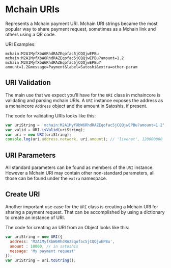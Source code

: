 # Mchain URIs
Represents a Mchain payment URI. Mchain URI strings became the most popular way to share payment request, sometimes as a Mchain link and others using a QR code.

URI Examples:

```
mchain:M2A1MyfXbW6RhdRAZEqofac5jCQQjwEPBu
mchain:M2A1MyfXbW6RhdRAZEqofac5jCQQjwEPBu?amount=1.2
mchain:M2A1MyfXbW6RhdRAZEqofac5jCQQjwEPBu?amount=1.2&message=Payment&label=Satoshi&extra=other-param
```

## URI Validation
The main use that we expect you'll have for the `URI` class in mchaincore is validating and parsing mchain URIs. A `URI` instance exposes the address as a mchaincore `Address` object and the amount in Satoshis, if present.

The code for validating URIs looks like this:

```javascript
var uriString = 'mchain:M2A1MyfXbW6RhdRAZEqofac5jCQQjwEPBu?amount=1.2';
var valid = URI.isValid(uriString);
var uri = new URI(uriString);
console.log(uri.address.network, uri.amount); // 'livenet', 120000000
```

## URI Parameters
All standard parameters can be found as members of the `URI` instance. However a Mchain URI may contain other non-standard parameters, all those can be found under the `extra` namespace.

## Create URI
Another important use case for the `URI` class is creating a Mchain URI for sharing a payment request. That can be accomplished by using a dictionary to create an instance of URI.

The code for creating an URI from an Object looks like this:

```javascript
var uriString = new URI({
  address: 'M2A1MyfXbW6RhdRAZEqofac5jCQQjwEPBu',
  amount : 10000, // in satoshis
  message: 'My payment request'
});
var uriString = uri.toString();
```
